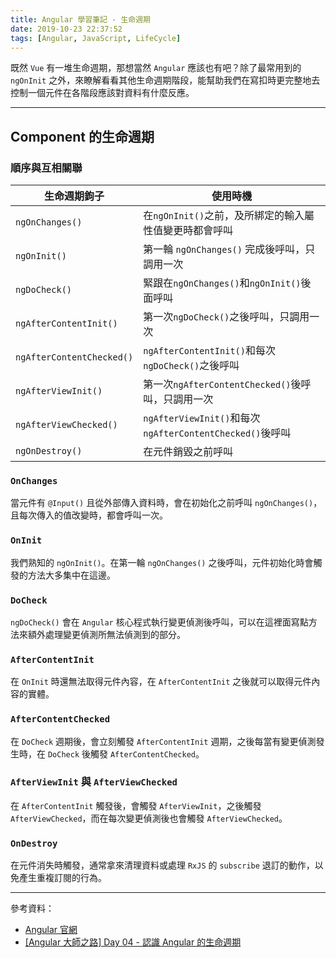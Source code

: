 ```yaml
---
title: Angular 學習筆記 - 生命週期
date: 2019-10-23 22:37:52
tags: [Angular, JavaScript, LifeCycle]
---
```


既然 `Vue` 有一堆生命週期，那想當然 `Angular` 應該也有吧？除了最常用到的 `ngOnInit` 之外，來瞭解看看其他生命週期階段，能幫助我們在寫扣時更完整地去控制一個元件在各階段應該對資料有什麼反應。

<!--more-->

---
## Component 的生命週期

### 順序與互相關聯

|生命週期鉤子|使用時機|
|-|-|
|`ngOnChanges()`| 在`ngOnInit()`之前，及所綁定的輸入屬性值變更時都會呼叫|
|`ngOnInit()`| 第一輪 `ngOnChanges()` 完成後呼叫，只調用一次|
|`ngDoCheck()`| 緊跟在`ngOnChanges()`和`ngOnInit()`後面呼叫|
|`ngAfterContentInit()`| 第一次`ngDoCheck()`之後呼叫，只調用一次|
|`ngAfterContentChecked()`| `ngAfterContentInit()`和每次`ngDoCheck()`之後呼叫|
|`ngAfterViewInit()`| 第一次`ngAfterContentChecked()`後呼叫，只調用一次|
|`ngAfterViewChecked()`| `ngAfterViewInit()`和每次`ngAfterContentChecked()`後呼叫|
|`ngOnDestroy()`| 在元件銷毀之前呼叫|


### `OnChanges`

當元件有 `@Input()` 且從外部傳入資料時，會在初始化之前呼叫 `ngOnChanges()`，且每次傳入的值改變時，都會呼叫一次。

### `OnInit`

我們熟知的 `ngOnInit()`。在第一輪 `ngOnChanges()` 之後呼叫，元件初始化時會觸發的方法大多集中在這邊。

### `DoCheck`

`ngDoCheck()` 會在 `Angular` 核心程式執行變更偵測後呼叫，可以在這裡面寫點方法來額外處理變更偵測所無法偵測到的部分。

### `AfterContentInit`

在 `OnInit` 時還無法取得元件內容，在 `AfterContentInit` 之後就可以取得元件內容的實體。

### `AfterContentChecked`

在 `DoCheck` 週期後，會立刻觸發 `AfterContentInit` 週期，之後每當有變更偵測發生時，在 `DoCheck` 後觸發 `AfterContentChecked`。

### `AfterViewInit` 與 `AfterViewChecked`

在 `AfterContentInit` 觸發後，會觸發 `AfterViewInit`，之後觸發 `AfterViewChecked`，而在每次變更偵測後也會觸發 `AfterViewChecked`。

### `OnDestroy`

在元件消失時觸發，通常拿來清理資料或處理 `RxJS` 的 `subscribe` 退訂的動作，以免產生重複訂閱的行為。

---
參考資料：
* [Angular 官網](https://angular.tw/guide/lifecycle-hooks)
* [[Angular 大師之路] Day 04 - 認識 Angular 的生命週期](https://ithelp.ithome.com.tw/articles/10203203)